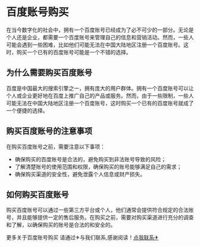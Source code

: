 # 百度账号购买

在当今数字化的社会中，拥有一个百度账号已经成为了必不可少的一部分。无论是个人还是企业，都需要一个百度账号来管理自己的信息和营销活动。然而，一些人可能会遇到一些困难，比如他们可能无法在中国大陆地区注册一个百度账号。这时，购买一个已有的百度账号可能是一个不错的选择。

## 为什么需要购买百度账号

百度是中国最大的搜索引擎之一，拥有庞大的用户群体。拥有一个百度账号可以让个人或企业更好地在百度上推广自己的产品或服务。然而，由于一些限制，一些人可能无法在中国大陆地区注册一个百度账号，这时购买一个已有的百度账号就成了一个便捷的选择。

## 购买百度账号的注意事项

在购买百度账号之前，需要注意以下事项：
- 确保购买的百度账号是合法的，避免购买到非法账号导致的风险；
- 了解清楚账号的使用范围和权限，确保购买的账号能够满足自己的需求；
- 确保购买渠道的安全性，避免泄露个人信息或财产损失。

## 如何购买百度账号

购买百度账号可以通过一些第三方平台或个人，他们通常会提供符合规定的合法账号，并且能够提供一定的售后服务。在购买之前，需要对购买渠道进行充分的调查和了解，以确保购买的账号是合法的和安全的。

更多关于百度账号购买 请通过✈与我们联系,感谢阅读！[点我联系✈](https://img.G208.com)